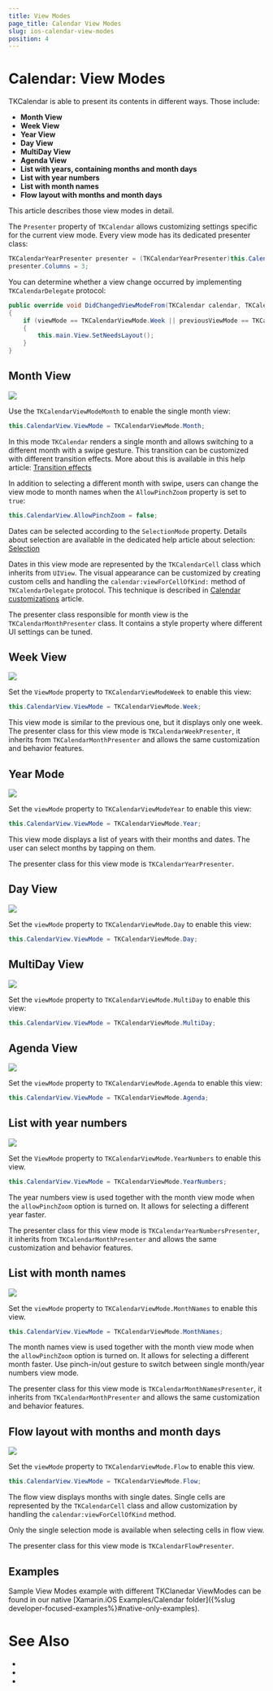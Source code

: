 ```yaml
---
title: View Modes
page_title: Calendar View Modes
slug: ios-calendar-view-modes
position: 4
---
```


# Calendar: View Modes

TKCalendar is able to present its contents in different ways. Those include:

- **Month View**
- **Week View**
- **Year View**
- **Day View**
- **MultiDay View**
- **Agenda View**
- **List with years, containing months and month days**
- **List with year numbers**
- **List with month names**
- **Flow layout with months and month days**

This article describes those view modes in detail.

The <code>Presenter</code> property of <code>TKCalendar</code> allows customizing settings specific for the current view mode. Every view mode has its dedicated presenter class:

```C#
TKCalendarYearPresenter presenter = (TKCalendarYearPresenter)this.CalendarView.Presenter;
presenter.Columns = 3;
```

You can determine whether a view change occurred by implementing <code>TKCalendarDelegate</code> protocol:

<snippet id='view-modes-changeviewmode'/>

```C#
public override void DidChangedViewModeFrom(TKCalendar calendar, TKCalendarViewMode previousViewMode, TKCalendarViewMode viewMode)
{
    if (viewMode == TKCalendarViewMode.Week || previousViewMode == TKCalendarViewMode.Week)
    {
        this.main.View.SetNeedsLayout();
    }
}
```

## Month View

<img src="images/calendar-viewmode-month.png"/>

Use the <code>TKCalendarViewModeMonth</code> to enable the single month view:

```C#
this.CalendarView.ViewMode = TKCalendarViewMode.Month;
```

In this mode <code>TKCalendar</code> renders a single month and allows switching to a different month with a swipe gesture. This transition can be customized with different transition effects. More about this is available in this help article: [Transition effects](view-transitions)

In addition to selecting a different month with swipe, users can change the view mode to month names when the <code>AllowPinchZoom</code> property is set to <code>true</code>:

<snippet id='view-modes-pinchzoom'/>

```C#
this.CalendarView.AllowPinchZoom = false;
```

Dates can be selected according to the <code>SelectionMode</code> property. Details about selection are available in the dedicated help article about selection: [Selection](selection)

Dates in this view mode are represented by the <code>TKCalendarCell</code> class which inherits from <code>UIView</code>. The visual appearance can be customized by creating custom cells and handling the <code>calendar:viewForCellOfKind:</code> method of <code>TKCalendarDelegate</code> protocol. This technique is described in [Calendar customizations](customizations) article.

The presenter class responsible for month view is the <code>TKCalendarMonthPresenter</code> class. It contains a style property where different UI settings can be tuned.

## Week View

<img src="images/calendar-viewmode-week.png"/>

Set the <code>ViewMode</code> property to <code>TKCalendarViewModeWeek</code> to enable this view:

```C#
this.CalendarView.ViewMode = TKCalendarViewMode.Week;
```

This view mode is similar to the previous one, but it displays only one week. The presenter class for this view mode is <code>TKCalendarWeekPresenter</code>, it inherits from <code>TKCalendarMonthPresenter</code> and allows the same customization and behavior features.

## Year Mode

<img src="images/calendar-viewmode-year.png"/>

Set the <code>viewMode</code> property to <code>TKCalendarViewModeYear</code> to enable this view:

```C#
this.CalendarView.ViewMode = TKCalendarViewMode.Year;
```

This view mode displays a list of years with their months and dates. The user can select months by tapping on them.

The presenter class for this view mode is <code>TKCalendarYearPresenter</code>.

## Day View

<img src="images/calendar-viewmodes-day.png"/>

Set the <code>viewMode</code> property to <code>TKCalendarViewMode.Day</code> to enable this view:

```C#
this.CalendarView.ViewMode = TKCalendarViewMode.Day;
```

## MultiDay View

<img src="images/calendar-viewmodes-multiday.png"/>

Set the <code>viewMode</code> property to <code>TKCalendarViewMode.MultiDay</code> to enable this view:

```C#
this.CalendarView.ViewMode = TKCalendarViewMode.MultiDay;
```

## Agenda View

<img src="images/calendar-viewmodes-agenda.png"/>

Set the <code>viewMode</code> property to <code>TKCalendarViewMode.Agenda</code> to enable this view:

```C#
this.CalendarView.ViewMode = TKCalendarViewMode.Agenda;
```

## List with year numbers

<img src="images/calendar-viewmode-year-numbers.png"/>

Set the <code>ViewMode</code> property to <code>TKCalendarViewMode.YearNumbers</code> to enable this view.

```C#
this.CalendarView.ViewMode = TKCalendarViewMode.YearNumbers;
```

The year numbers view is used together with the month view mode when the <code>allowPinchZoom</code> option is turned on. It allows for selecting a different year faster.

The presenter class for this view mode is <code>TKCalendarYearNumbersPresenter</code>, it inherits from <code>TKCalendarMonthPresenter</code> and allows the same customization and behavior features.

## List with month names

<img src="images/calendar-viewmode-month-names.png"/>

Set the <code>viewMode</code> property to <code>TKCalendarViewMode.MonthNames</code> to enable this view.

```C#
this.CalendarView.ViewMode = TKCalendarViewMode.MonthNames;
```

The month names view is used together with the month view mode when the <code>allowPinchZoom</code> option is turned on. It allows for selecting a different month faster. Use pinch-in/out gesture to switch between single month/year numbers view mode.

The presenter class for this view mode is <code>TKCalendarMonthNamesPresenter</code>, it inherits from <code>TKCalendarMonthPresenter</code> and allows the same customization and behavior features.

## Flow layout with months and month days ##

<img src="images/calendar-viewmodes-flow.png"/>

Set the <code>viewMode</code> property to <code>TKCalendarViewMode.Flow</code> to enable this view.

```C#
this.CalendarView.ViewMode = TKCalendarViewMode.Flow;
```

The flow view displays months with single dates. Single cells are represented by the <code>TKCalendarCell</code> class and allow customization by handling the <code>calendar:viewForCellOfKind</code> method.

Only the single selection mode is available when selecting cells in flow view.

The presenter class for this view mode is <code>TKCalendarFlowPresenter</code>.

## Examples

Sample View Modes example with different TKClanedar ViewModes can be found in our native [Xamarin.iOS Examples/Calendar folder]({%slug developer-focused-examples%}#native-only-examples).

# See Also

- []()
- []()
- []()